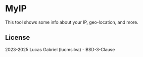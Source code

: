 # MyIP
This tool shows some info about your IP, geo-location, and more.

## License
2023-2025 Lucas Gabriel (lucmsilva) - BSD-3-Clause